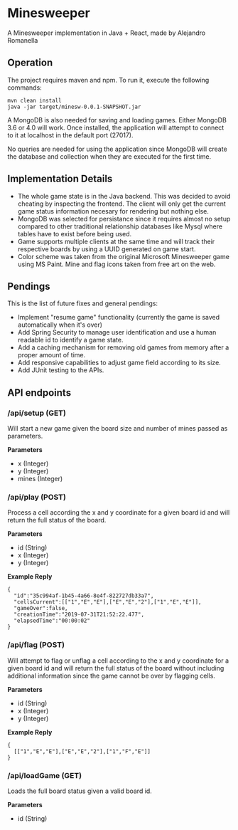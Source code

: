 # Minesweeper
A Minesweeper implementation in Java + React, made by Alejandro Romanella

## Operation
The project requires maven and npm. To run it, execute the following commands:
```
mvn clean install
java -jar target/minesw-0.0.1-SNAPSHOT.jar
```

A MongoDB is also needed for saving and loading games. Either MongoDB 3.6 or 4.0 will work. Once installed, the application will attempt to connect to it at localhost in the default port (27017).

No queries are needed for using the application since MongoDB will create the database and collection when they are executed for the first time.

## Implementation Details
- The whole game state is in the Java backend. This was decided to avoid cheating by inspecting the frontend. The client will only get the current game status information necesary for rendering but nothing else.
- MongoDB was selected for persistance since it requires almost no setup compared to other traditional relationship databases like Mysql where tables have to exist before being used.
- Game supports multiple clients at the same time and will track their respective boards by using a UUID generated on game start.
- Color scheme was taken from the original Microsoft Minesweeper game using MS Paint. Mine and flag icons taken from free art on the web.

## Pendings
This is the list of future fixes and general pendings:
- Implement "resume game" functionality (currently the game is saved automatically when it's over)
- Add Spring Security to manage user identification and use a human readable id to identify a game state.
- Add a caching mechanism for removing old games from memory after a proper amount of time.
- Add responsive capabilities to adjust game field according to its size.
- Add JUnit testing to the APIs.

## API endpoints

### /api/setup (GET)
Will start a new game given the board size and number of mines passed as parameters.

**Parameters**
- x (Integer)
- y (Integer)
- mines (Integer)

### /api/play (POST)
Process a cell according the x and y coordinate for a given board id and will return the full status of the board.

**Parameters**
- id (String)
- x (Integer)
- y (Integer)

**Example Reply**
```
{
  "id":"35c994af-1b45-4a66-8e4f-822727db33a7",
  "cellsCurrent":[["1","E","E"],["E","E","2"],["1","E","E"]],
  "gameOver":false,
  "creationTime":"2019-07-31T21:52:22.477",
  "elapsedTime":"00:00:02"
}
```

### /api/flag (POST)
Will attempt to flag or unflag a cell according to the x and y coordinate for a given board id and will return the full status of the board without including additional information since the game cannot be over by flagging cells.

**Parameters**
- id (String)
- x (Integer)
- y (Integer)

**Example Reply**
```
{
  [["1","E","E"],["E","E","2"],["1","F","E"]]
}
```

### /api/loadGame (GET)
Loads the full board status given a valid board id.

**Parameters**
- id (String)
